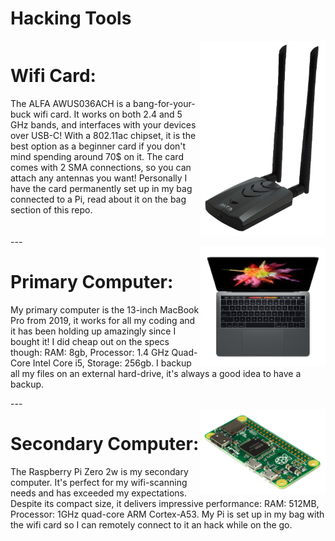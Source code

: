 # Hacking Tools
<div style="display: inline-block; height: auto;">
<img src="alfa.png" alt="Alfa" style="float: right; width: 200px;">
	<h1>Wifi Card:</h1>
	<p>The ALFA AWUS036ACH is a bang-for-your-buck wifi card. It works on both 2.4 and 5 GHz bands, and interfaces with your devices over USB-C! With a 802.11ac chipset, it is the best option as a beginner card if you don't mind spending around 70$ on it. The card comes with 2 SMA connections, so you can attach any antennas you want! Personally I have the card permanently set up in my bag connected to a Pi, read about it on the bag section of this repo.</p>
</div>
---
<div style="display: inline-block; height: auto;">
<img src="mac.png" alt="Alfa" style="float: right; width: 200px;">
	<h1>Primary Computer:</h1>
	<p>My primary computer is the 13-inch MacBook Pro from 2019, it works for all my coding and it has been holding up amazingly since I bought it! I did cheap out on the specs though: RAM: 8gb, Processor: 1.4 GHz Quad-Core Intel Core i5, Storage: 256gb. I backup all my files on an external hard-drive, it's always a good idea to have a backup.</p>
</div>
---
<div style="display: inline-block; height: auto;">
<img src="pi.png" alt="Alfa" style="float: right; width: 200px;">
	<h1>Secondary Computer:</h1>
	<p>The Raspberry Pi Zero 2w is my secondary computer. It's perfect for my wifi-scanning needs and has exceeded my expectations. Despite its compact size, it delivers impressive performance: RAM: 512MB, Processor: 1GHz quad-core ARM Cortex-A53. My Pi is set up in my bag with the wifi card so I can remotely connect to it an hack while on the go.</p>
</div>
